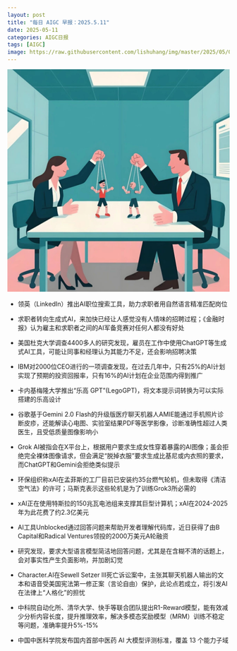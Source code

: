 ```yaml
---
layout: post
title: "每日 AIGC 早报：2025.5.11"
date: 2025-05-11
categories: AIGC日报
tags: [AIGC]
image: https://raw.githubusercontent.com/lishuhang/img/master/2025/05/0511-d.jpg
---
```


![封面图](https://raw.githubusercontent.com/lishuhang/img/master/2025/05/0511-d.jpg)

  - 领英（LinkedIn）推出AI职位搜索工具，助力求职者用自然语言精准匹配岗位

  - 求职者转向生成式AI，来加快已经让人感觉没有人情味的招聘过程；《金融时报》认为雇主和求职者之间的AI军备竞赛对任何人都没有好处

  - 美国杜克大学调查4400多人的研究发现，雇员在工作中使用ChatGPT等生成式AI工具，可能让同事和经理认为其能力不足，还会影响招聘决策

  - IBM对2000位CEO进行的一项调查发现，在过去几年中，只有25%的AI计划实现了预期的投资回报率，只有16%的AI计划在企业范围内得到推广

  - 卡内基梅隆大学推出“乐高 GPT”(LegoGPT)，将文本提示词转换为可以实际搭建的乐高设计

  - 谷歌基于Gemini 2.0 Flash的升级版医疗聊天机器人AMIE能通过手机照片诊断皮疹，还能解读心电图、实验室结果PDF等医学影像，诊断准确性超过人类医生，且受低质量图像影响小

  - Grok AI被指会在X平台上，根据用户要求生成女性穿着暴露的AI图像；虽会拒绝完全裸体图像请求，但会满足“脱掉衣服”要求生成比基尼或内衣照的要求，而ChatGPT和Gemini会拒绝类似提示

  - 环保组织称xAI在孟菲斯的工厂目前已安装约35台燃气轮机，但未取得《清洁空气法》的许可；马斯克表示这些轮机是为了训练Grok3所必需的

  - xAI正在使用特斯拉的150兆瓦电池组来支撑其巨型计算机；xAI在2024-2025年为此花费了约2.3亿美元

  - AI工具Unblocked通过回答问题来帮助开发者理解代码库，近日获得了由B Capital和Radical Ventures领投的2000万美元A轮融资

  - 研究发现，要求大型语言模型简洁地回答问题，尤其是在含糊不清的话题上，会对事实性产生负面影响，并加剧幻觉

  - Character.AI在Sewell Setzer III死亡诉讼案中，主张其聊天机器人输出的文本和语音受美国宪法第一修正案（言论自由）保护，此论点若成立，将引发AI在法律上“人格化”的担忧

  - 中科院自动化所、清华大学、快手等联合团队提出R1-Reward模型，能有效减少分析内容长度，提升推理效率，解决多模态奖励模型（MRM）训练不稳定等问题，准确率提升5%-15%

  - 中国中医科学院发布国内首部中医药 AI 大模型评测标准，覆盖 13 个能力子域